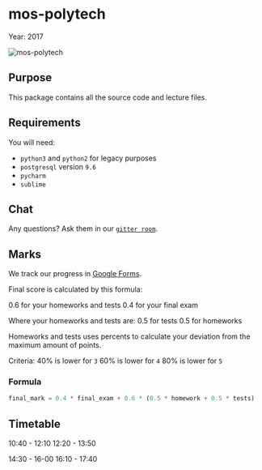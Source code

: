 # mos-polytech

Year: 2017

![mos-polytech](https://raw.githubusercontent.com/mos-polytech/2017/master/media/logo.jpg)


## Purpose

This package contains all the source code and lecture files.


## Requirements

You will need:

- `python3` and `python2` for legacy purposes
- `postgresql` version `9.6`
- `pycharm`
- `sublime`


## Chat

Any questions? Ask them in our [`gitter room`](https://gitter.im/sobolevn/mos-polytech).


## Marks

We track our progress in [Google Forms](https://docs.google.com/spreadsheets/d/1Q5MXKvTVWPuJ9ulgnDX4LcAejXU34vp8auTyxmLKM-A/edit?usp=sharing).

Final score is calculated by this formula:

0.6 for your homeworks and tests
0.4 for your final exam

Where your homeworks and tests are:
0.5 for tests
0.5 for homeworks

Homeworks and tests uses percents to calculate your deviation from the maximum amount of points.

Criteria:
40% is lower for `3`
60% is lower for `4`
80% is lower for `5`

### Formula

```python
final_mark = 0.4 * final_exam + 0.6 * (0.5 * homework + 0.5 * tests)
```


## Timetable

10:40 - 12:10
12:20 - 13:50

14:30 - 16-00
16:10 - 17:40
